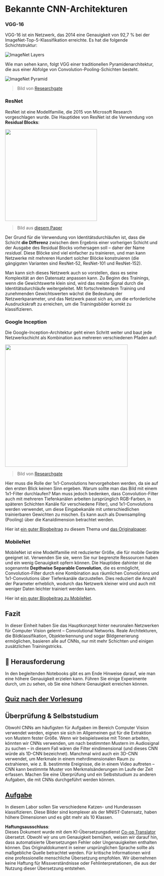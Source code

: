 <!--
CO_OP_TRANSLATOR_METADATA:
{
  "original_hash": "2f7b97b375358cb51a1e098df306bf73",
  "translation_date": "2025-08-24T09:36:02+00:00",
  "source_file": "lessons/4-ComputerVision/07-ConvNets/CNN_Architectures.md",
  "language_code": "de"
}
-->
# Bekannte CNN-Architekturen

### VGG-16

VGG-16 ist ein Netzwerk, das 2014 eine Genauigkeit von 92,7 % bei der ImageNet-Top-5-Klassifikation erreichte. Es hat die folgende Schichtstruktur:

![ImageNet Layers](../../../../../lessons/4-ComputerVision/07-ConvNets/images/vgg-16-arch1.jpg)

Wie man sehen kann, folgt VGG einer traditionellen Pyramidenarchitektur, die aus einer Abfolge von Convolution-Pooling-Schichten besteht.

![ImageNet Pyramid](../../../../../lessons/4-ComputerVision/07-ConvNets/images/vgg-16-arch.jpg)

> Bild von [Researchgate](https://www.researchgate.net/figure/Vgg16-model-structure-To-get-the-VGG-NIN-model-we-replace-the-2-nd-4-th-6-th-7-th_fig2_335194493)

### ResNet

ResNet ist eine Modellfamilie, die 2015 von Microsoft Research vorgeschlagen wurde. Die Hauptidee von ResNet ist die Verwendung von **Residual Blocks**:

<img src="images/resnet-block.png" width="300"/>

> Bild aus [diesem Paper](https://arxiv.org/pdf/1512.03385.pdf)

Der Grund für die Verwendung von Identitätsdurchläufen ist, dass die Schicht **die Differenz** zwischen dem Ergebnis einer vorherigen Schicht und der Ausgabe des Residual Blocks vorhersagen soll – daher der Name *residual*. Diese Blöcke sind viel einfacher zu trainieren, und man kann Netzwerke mit mehreren Hundert solcher Blöcke konstruieren (die gängigsten Varianten sind ResNet-52, ResNet-101 und ResNet-152).

Man kann sich dieses Netzwerk auch so vorstellen, dass es seine Komplexität an den Datensatz anpassen kann. Zu Beginn des Trainings, wenn die Gewichtswerte klein sind, wird das meiste Signal durch die Identitätsdurchläufe weitergeleitet. Mit fortschreitendem Training und zunehmenden Gewichtswerten wächst die Bedeutung der Netzwerkparameter, und das Netzwerk passt sich an, um die erforderliche Ausdruckskraft zu erreichen, um die Trainingsbilder korrekt zu klassifizieren.

### Google Inception

Die Google-Inception-Architektur geht einen Schritt weiter und baut jede Netzwerkschicht als Kombination aus mehreren verschiedenen Pfaden auf:

<img src="images/inception.png" width="400"/>

> Bild von [Researchgate](https://www.researchgate.net/figure/Inception-module-with-dimension-reductions-left-and-schema-for-Inception-ResNet-v1_fig2_355547454)

Hier muss die Rolle der 1x1-Convolutions hervorgehoben werden, da sie auf den ersten Blick keinen Sinn ergeben. Warum sollte man das Bild mit einem 1x1-Filter durchlaufen? Man muss jedoch bedenken, dass Convolution-Filter auch mit mehreren Tiefenkanälen arbeiten (ursprünglich RGB-Farben, in späteren Schichten Kanäle für verschiedene Filter), und 1x1-Convolutions werden verwendet, um diese Eingabekanäle mit unterschiedlichen trainierbaren Gewichten zu mischen. Es kann auch als Downsampling (Pooling) über die Kanaldimension betrachtet werden.

Hier ist [ein guter Blogbeitrag](https://medium.com/analytics-vidhya/talented-mr-1x1-comprehensive-look-at-1x1-convolution-in-deep-learning-f6b355825578) zu diesem Thema und [das Originalpaper](https://arxiv.org/pdf/1312.4400.pdf).

### MobileNet

MobileNet ist eine Modellfamilie mit reduzierter Größe, die für mobile Geräte geeignet ist. Verwenden Sie sie, wenn Sie nur begrenzte Ressourcen haben und ein wenig Genauigkeit opfern können. Die Hauptidee dahinter ist die sogenannte **Depthwise Separable Convolution**, die es ermöglicht, Convolution-Filter durch eine Kombination aus räumlichen Convolutions und 1x1-Convolutions über Tiefenkanäle darzustellen. Dies reduziert die Anzahl der Parameter erheblich, wodurch das Netzwerk kleiner wird und auch mit weniger Daten leichter trainiert werden kann.

Hier ist [ein guter Blogbeitrag zu MobileNet](https://medium.com/analytics-vidhya/image-classification-with-mobilenet-cc6fbb2cd470).

## Fazit

In dieser Einheit haben Sie das Hauptkonzept hinter neuronalen Netzwerken für Computer Vision gelernt – Convolutional Networks. Reale Architekturen, die Bildklassifikation, Objekterkennung und sogar Bildgenerierung ermöglichen, basieren alle auf CNNs, nur mit mehr Schichten und einigen zusätzlichen Trainingstricks.

## 🚀 Herausforderung

In den begleitenden Notebooks gibt es am Ende Hinweise darauf, wie man eine höhere Genauigkeit erzielen kann. Führen Sie einige Experimente durch, um zu sehen, ob Sie eine höhere Genauigkeit erreichen können.

## [Quiz nach der Vorlesung](https://ff-quizzes.netlify.app/en/ai/quiz/14)

## Überprüfung & Selbststudium

Obwohl CNNs am häufigsten für Aufgaben im Bereich Computer Vision verwendet werden, eignen sie sich im Allgemeinen gut für die Extraktion von Mustern fester Größe. Wenn wir beispielsweise mit Tönen arbeiten, könnten wir CNNs verwenden, um nach bestimmten Mustern im Audiosignal zu suchen – in diesem Fall wären die Filter eindimensional (und dieses CNN würde als 1D-CNN bezeichnet). Manchmal wird auch ein 3D-CNN verwendet, um Merkmale in einem mehrdimensionalen Raum zu extrahieren, wie z. B. bestimmte Ereignisse, die in einem Video auftreten – CNN kann bestimmte Muster von Merkmalsänderungen im Laufe der Zeit erfassen. Machen Sie eine Überprüfung und ein Selbststudium zu anderen Aufgaben, die mit CNNs durchgeführt werden können.

## [Aufgabe](lab/README.md)

In diesem Labor sollen Sie verschiedene Katzen- und Hunderassen klassifizieren. Diese Bilder sind komplexer als der MNIST-Datensatz, haben höhere Dimensionen und es gibt mehr als 10 Klassen.

**Haftungsausschluss**:  
Dieses Dokument wurde mit dem KI-Übersetzungsdienst [Co-op Translator](https://github.com/Azure/co-op-translator) übersetzt. Obwohl wir uns um Genauigkeit bemühen, weisen wir darauf hin, dass automatisierte Übersetzungen Fehler oder Ungenauigkeiten enthalten können. Das Originaldokument in seiner ursprünglichen Sprache sollte als maßgebliche Quelle betrachtet werden. Für kritische Informationen wird eine professionelle menschliche Übersetzung empfohlen. Wir übernehmen keine Haftung für Missverständnisse oder Fehlinterpretationen, die aus der Nutzung dieser Übersetzung entstehen.